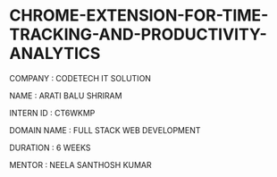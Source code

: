 # CHROME-EXTENSION-FOR-TIME-TRACKING-AND-PRODUCTIVITY-ANALYTICS

COMPANY : CODETECH IT SOLUTION

NAME : ARATI BALU SHRIRAM

INTERN ID : CT6WKMP

DOMAIN NAME : FULL STACK WEB DEVELOPMENT

DURATION : 6 WEEKS

MENTOR : NEELA SANTHOSH KUMAR
